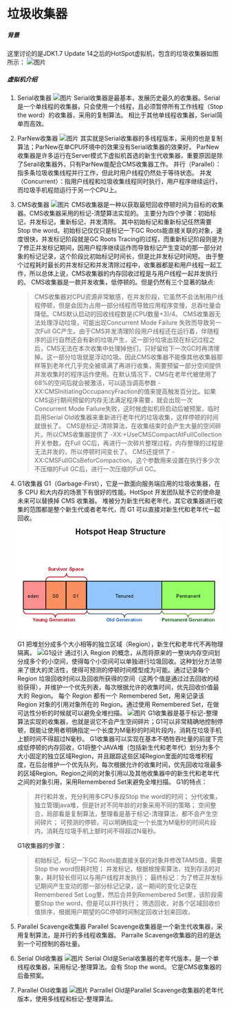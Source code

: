 垃圾收集器
====
##### 背景
这里讨论的是JDK1.7 Update 14之后的HotSpot虚拟机，包含的垃圾收集器如图所示：
![图片](https://upload-images.jianshu.io/upload_images/8907519-af8964e24394efe8.png?imageMogr2/auto-orient/strip%7CimageView2/2/w/1240)

##### 虚拟机介绍
1. Serial收集器
![图片](https://upload-images.jianshu.io/upload_images/8907519-e54d818c7a2cf9dc.png?imageMogr2/auto-orient/strip%7CimageView2/2/w/1240)
Serial收集器是最基本，发展历史最久的收集器。Serial是一个单线程的收集器，只会使用一个线程，且必须暂停所有工作线程（Stop the word）的收集器，采用的复制算法。
相比于其他单线程收集器，Serial简单而高效。
2. ParNew收集器
![图片](https://upload-images.jianshu.io/upload_images/8907519-1787f2d25edf7d7c.png?imageMogr2/auto-orient/strip%7CimageView2/2/w/1240)
其实就是Serial收集器的多线程版本，采用的也是复制算法；ParNew在单CPU环境中的效果没有Serial收集器的效果好。
ParNew收集器是许多运行在Server模式下虚拟机首选的新生代收集器，重要原因是除了Serail收集器外，只有ParNew能配合CMS收集器工作。
并行（Parallel）：指多条垃圾收集线程并行工作，但此时用户线程仍然处于等待状态。
并发（Concurrent）：指用户线程和垃圾收集线程同时执行，用户程序继续运行，而垃圾手机程勋运行于另一个CPU上。
3. CMS收集器
![图片](https://upload-images.jianshu.io/upload_images/8907519-b38cd6adb2f1886b.png?imageMogr2/auto-orient/strip%7CimageView2/2/w/1240)
CMS收集器是一种以获取最短回收停顿时间为目标的收集器。CMS收集器采用的标记-清楚算法实现的。
主要分为四个步骤：初始标记，并发标记，重新标记，并发清除。
其中初始标记和重新标记任然需要Stop the word。初始标记仅仅只是标记一下GC Roots能直接关联的对象，速度很快，并发标记阶段就是GC Roots Tracing的过程，而重新标记阶段则是为了修正并发标记期间，因用户程序继续运作而导致标记产生变动的那一部分对象的标记记录，这个阶段比初始标记时间长，但是比并发标记时间短。
由于整个过程耗时最长的并发标记和并发清除过程中，收集器都是和用户线程一起工作，所以总体上说，CMS收集器的内存回收过程是与用户线程一起并发执行的。
CMS收集器是一款并发收集，低停顿的。但是仍然有三个显著的缺点:
    > CMS收集器对CPU资源非常敏感，在并发阶段，它虽然不会法制用户线程停顿，但是会因为占用一部分线程而导致应用程序变慢，总吞吐量会降低。CMS默认启动的回收线程数是(CPU数量+3)/4。
    > CMS收集器无法处理浮动垃圾，可能出现Concurrent Mode Failure 失败而导致另一次Full GC产生。由于CMS并发清理阶段用户线程还在运行着，伴随程序的运行自然还会有新的垃圾产生，这一部分垃圾出现在标记过程之后，CMS无法在本次收集中处理掉他们，只好留给下一次GC时再清理掉。这一部分垃圾就是浮动垃圾。因此CMS收集器不能像其他收集器那样等到老年代几乎完全被填满了再进行收集，需要预留一部分空间提供并发收集时的程序运作使用。在默认情况下，CMS在老年代被使用了68%的空间后就会被激活，可以适当调高参数 -XX:CMSInitiatingOccupancyFraction的值来提高触发百分比。如果CMS运行期间预留的内存无法满足程序需要，就会出现一次 Concurrent Mode Failure失败，这时候虚拟机将启动后被预案，临时启用Serial Old收集器来重新进行老年代的垃圾收集，这样停顿的时间就很长了。
    > CMS是标记-清除算法，在收集结束时会产生大量的空间碎片。所以CMS收集器提供了 -XX:+UseCMSCompactAtFullCollection开关参数，在Full GC后，再进行一次碎片整理过程，内存整理的过程是无法并发的，所以停顿时间变长了。 CMS还提供了 -XX:CMSFullGCsBeforCompaction，这个参数用来设置在执行多少次不压缩的Full GC后，进行一次压缩的Full GC。


4. G1收集器
G1（Garbage-First），它是一款面向服务端应用的垃圾收集器，在多 CPU 和大内存的场景下有很好的性能。HotSpot 开发团队赋予它的使命是未来可以替换掉 CMS 收集器。
堆被分为新生代和老年代，其它收集器进行收集的范围都是整个新生代或者老年代，而 G1 可以直接对新生代和老年代一起回收。
![hotspot堆设计](/doc/jvm/pic/hotspot堆结构.png)
G1 把堆划分成多个大小相等的独立区域（Region），新生代和老年代不再物理隔离。
![G1设计](/doc/jvm/pic/G1设计.png)
通过引入 Region 的概念，从而将原来的一整块内存空间划分成多个的小空间，使得每个小空间可以单独进行垃圾回收。这种划分方法带来了很大的灵活性，使得可预测的停顿时间模型成为可能。通过记录每个 Region 垃圾回收时间以及回收所获得的空间（这两个值是通过过去回收的经验获得），并维护一个优先列表，每次根据允许的收集时间，优先回收价值最大的 Region。
每个 Region 都有一个 Remembered Set，用来记录该 Region 对象的引用对象所在的 Region。通过使用 Remembered Set，在做可达性分析的时候就可以避免全堆扫描。
![图片](https://upload-images.jianshu.io/upload_images/8907519-9c74bb6d95247fcf.png?imageMogr2/auto-orient/strip%7CimageView2/2/w/1240)
G1收集器是基于标记-整理算法实现的收集器，也就是说它不会产生空间碎片；G1可以非常精确地控制停顿，既能让使用者明确指定一个长度为M毫秒的时间片段内，消耗在垃圾手机上额时间不得超过N毫秒。
G1收集器可以实现在基本不牺牲吞吐量的前提下完成低停顿的内存回收，G1将整个JAVA堆（包括新生代和老年代）划分为多个大小固定的独立区域Region，并且跟踪这些区域Region里面的垃圾堆积程度，在后台维护一个优先队列，每次根据允许的收集时间，优先回收垃圾最多的区域Region。Region之间的对象引用以及其他收集器中的新生代和老年代之间的对象引用，采用Remembered Set来避免全堆扫描。
    G1的特点： 
    > 并行和并发，充分利用多CPU多段Stop the word的时间；
    > 分代收集，独立管理java堆，但是针对不同年龄的对象采用不同的策略；
    > 空间整合，局部看是复制算法，整理看是基于标记-清理算法，都不会产生空间碎片；
    > 可预测的停顿，可以明确指定一个长度为M毫秒的时间片段内，消耗在垃圾手机上额时间不得超过N毫秒。

    G1收集器的步骤：
    > 初始标记，标记一下GC Roots能直接关联的对象并修改TAMS值，需要Stop the word但耗时短；
    并发标记，根据根搜索算法，找到存活的对象，耗时较长但可以与用户线程并发执行；
    > 最终标记：为了修正并发标记期间产生变动的那一部分标记记录，这一期间的变化记录在Remembered Set Log里，然后合并到Remembered Set里，该阶段需要Stop the word，但是可以并行执行；
    > 筛选回收，对各个区域回收价值排序，根据用户期望的GC停顿时间制定回收计划来回收。

1. Parallel Scavenge收集器
Parallel Scavenge收集器是一个新生代收集器，采用复制算法，是并行的多线程收集器。
Parralle Scavenge收集器的目的是达到一个可控制的吞吐量。
6. Serial Old收集器
![图片](https://upload-images.jianshu.io/upload_images/8907519-2474fee040c68a5f.png?imageMogr2/auto-orient/strip%7CimageView2/2/w/1240)
Serial Old是Serial收集器的老年代版本，是一个单线程收集器，采用标记-整理算法。会有 Stop the word。
它是CMS收集器的后备预案。
7. Parallel Old收集器
![图片](https://upload-images.jianshu.io/upload_images/8907519-7bdeee8ad992b12d.png?imageMogr2/auto-orient/strip%7CimageView2/2/w/1240)
Parrallel Old是Parallel Scavenge收集器的老年代版本，使用多线程和标记-整理算法。